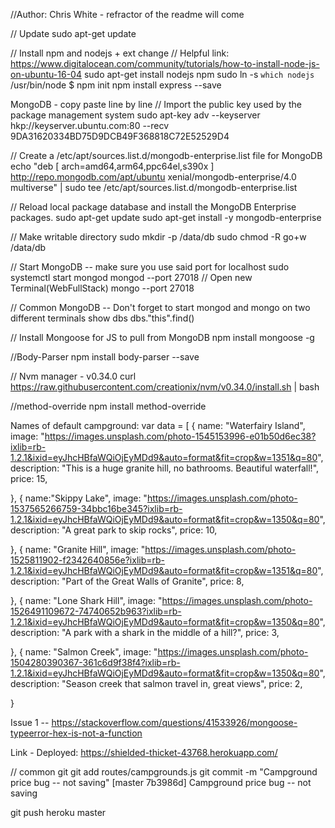 //Author: Chris White - refractor of the readme will come

// Update
sudo apt-get update

// Install  npm and nodejs + ext change
// Helpful link: https://www.digitalocean.com/community/tutorials/how-to-install-node-js-on-ubuntu-16-04
sudo apt-get install nodejs npm
sudo ln -s `which nodejs` /usr/bin/node
$ npm init
npm install express --save

MongoDB - copy paste line by line
// Import the public key used by the package management system
sudo apt-key adv --keyserver hkp://keyserver.ubuntu.com:80 --recv 9DA31620334BD75D9DCB49F368818C72E52529D4

// Create a /etc/apt/sources.list.d/mongodb-enterprise.list file for MongoDB
echo "deb [ arch=amd64,arm64,ppc64el,s390x ] http://repo.mongodb.com/apt/ubuntu xenial/mongodb-enterprise/4.0 multiverse" | sudo tee /etc/apt/sources.list.d/mongodb-enterprise.list

// Reload local package database and install the MongoDB Enterprise packages.
sudo apt-get update
sudo apt-get install -y mongodb-enterprise

// Make writable directory
sudo mkdir -p /data/db
sudo chmod -R go+w /data/db


// Start MongoDB -- make sure you use said port for localhost
sudo systemctl start mongod
mongod --port 27018
// Open new Terminal(WebFullStack)
mongo --port 27018

// Common MongoDB -- Don't forget to start mongod and mongo on two different terminals
show dbs
dbs."this".find()

// Install Mongoose for JS to pull from MongoDB
npm install mongoose -g 

//Body-Parser
npm install body-parser --save

// Nvm manager - v0.34.0
curl https://raw.githubusercontent.com/creationix/nvm/v0.34.0/install.sh | bash

//method-override
npm install method-override


Names of default campground:
var data = [
  {
    name: "Waterfairy Island",
    image: "https://images.unsplash.com/photo-1545153996-e01b50d6ec38?ixlib=rb-1.2.1&ixid=eyJhcHBfaWQiOjEyMDd9&auto=format&fit=crop&w=1351&q=80",
    description: "This is a huge granite hill, no bathrooms. Beautiful waterfall!",
    price: 15,
    
  },
  {
    name:"Skippy Lake",
    image: "https://images.unsplash.com/photo-1537565266759-34bbc16be345?ixlib=rb-1.2.1&ixid=eyJhcHBfaWQiOjEyMDd9&auto=format&fit=crop&w=1350&q=80",
    description: "A great park to skip rocks",
    price: 10,
    
  },
  {
    name: "Granite Hill",
    image: "https://images.unsplash.com/photo-1525811902-f2342640856e?ixlib=rb-1.2.1&ixid=eyJhcHBfaWQiOjEyMDd9&auto=format&fit=crop&w=1351&q=80",
    description: "Part of the Great Walls of Granite",
    price: 8,
    
  },
  {
    name: "Lone Shark Hill",
    image: "https://images.unsplash.com/photo-1526491109672-74740652b963?ixlib=rb-1.2.1&ixid=eyJhcHBfaWQiOjEyMDd9&auto=format&fit=crop&w=1350&q=80",
    description: "A park with a shark in the middle of a hill?",
    price: 3,
   
  },
  {
    name: "Salmon Creek",
    image: "https://images.unsplash.com/photo-1504280390367-361c6d9f38f4?ixlib=rb-1.2.1&ixid=eyJhcHBfaWQiOjEyMDd9&auto=format&fit=crop&w=1350&q=80",
    description: "Season creek that salmon travel in, great views",
    price: 2,
    
  }

Issue 1 -- https://stackoverflow.com/questions/41533926/mongoose-typeerror-hex-is-not-a-function

Link - Deployed:
https://shielded-thicket-43768.herokuapp.com/ 

// common git
git add routes/campgrounds.js
git commit -m "Campground price bug -- not saving"
[master 7b3986d] Campground price bug -- not saving

git push heroku master

